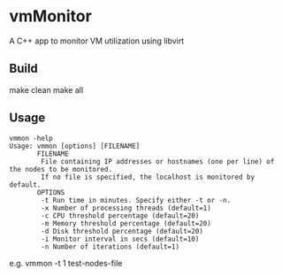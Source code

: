 # vmMonitor
A C++ app to monitor VM utilization using libvirt

Build
-----
make clean
make all

Usage
-----
```
vmmon -help
Usage: vmmon [options] [FILENAME]
       FILENAME
		File containing IP addresses or hostnames (one per line) of the nodes to be monitored.
		If no file is specified, the localhost is monitored by default.
       OPTIONS
		-t Run time in minutes. Specify either -t or -n.
		-x Number of processing threads (default=1)		 
		-c CPU threshold percentage (default=20)
		-m Memory threshold percentage (default=20)
		-d Disk threshold percentage (default=20)
		-i Monitor interval in secs (default=10)
		-n Number of iterations (default=1)
```
e.g.
       vmmon -t 1 test-nodes-file
